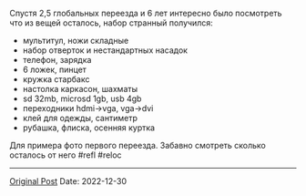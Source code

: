 Спустя 2,5 глобальных переезда и 6 лет интересно было посмотреть что из вещей осталось, набор странный получился:
- мультитул, ножи складные
- набор отверток и нестандартных насадок
- телефон, зарядка
- 6 ложек, пинцет
- кружка старбакс
- настолка каркасон, шахматы
- sd 32mb, microsd 1gb, usb 4gb
- переходники hdmi->vga, vga->dvi
- клей для одежды, сантиметр
- рубашка, флиска, осенняя куртка

Для примера фото первого переезда. Забавно смотреть сколько осталось от него #refl #reloc

---
[Original Post](https://t.me/lev2tarragona/784)
Date: 2022-12-30
